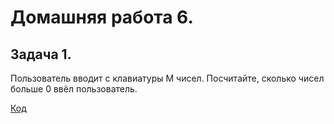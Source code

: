 # Домашняя работа 6.

## Задача 1.

Пользователь вводит с клавиатуры M чисел. Посчитайте, сколько чисел больше 0 ввёл пользователь.

[Код](Ex1_MNumbers/Program.cs)